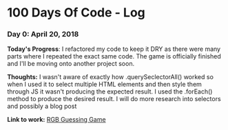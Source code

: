 # 100 Days Of Code - Log

### Day 0: April 20, 2018

**Today's Progress**: I refactored my code to keep it DRY as there were many parts where I repeated the exact same code.  The game is officially finished and I'll be moving onto another project soon.

**Thoughts:** I wasn't aware of exactly how .querySeclectorAll() worked so when I used it to select multiple HTML elements and then style them through JS it wasn't producing the expected result.  I used the .forEach() method to produce the desired result.  I will do more research into selectors and possibly a blog post 

**Link to work:** <a href="https://codepen.io/JS-goose/pen/deoWme" target="blank">RGB Guessing Game</a>
